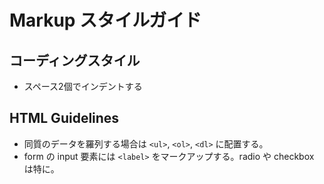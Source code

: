 # Markup スタイルガイド


## コーディングスタイル

- スペース2個でインデントする


## HTML Guidelines

- 同質のデータを羅列する場合は `<ul>`, `<ol>`, `<dl>` に配置する。
- form の input 要素には `<label>` をマークアップする。radio や checkbox は特に。
